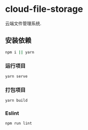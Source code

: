 # cloud-file-storage

云端文件管理系统.

## 安装依赖

```sh
npm i || yarn
```

### 运行项目

```sh
yarn serve
```

### 打包项目

```sh
yarn build
```

### Eslint

```sh
npm run lint
```
